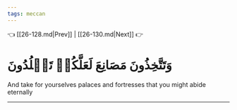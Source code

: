 ```yaml
---
tags: meccan
---
```


👈 [[26-128.md|Prev]] | [[26-130.md|Next]] 👉

# وَتَتَّخِذُونَ مَصَانِعَ لَعَلَّكُمۡ تَخۡلُدُونَ

And take for yourselves palaces and fortresses that you might abide eternally

---

